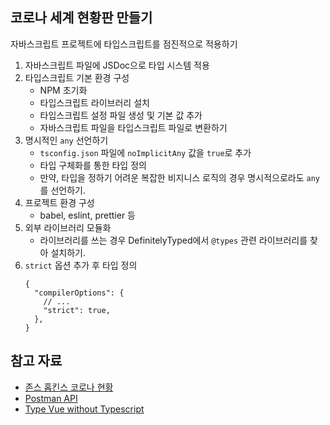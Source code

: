 ## 코로나 세계 현황판 만들기
자바스크립트 프로젝트에 타입스크립트를 점진적으로 적용하기

1. 자바스크립트 파일에 JSDoc으로 타입 시스템 적용
2. 타입스크립트 기본 환경 구성
    - NPM 초기화
    - 타입스크립트 라이브러리 설치
    - 타입스크립트 설정 파일 생성 및 기본 값 추가
    - 자바스크립트 파일을 타입스크립트 파일로 변환하기
3. 명시적인 `any` 선언하기
    - `tsconfig.json` 파일에 `noImplicitAny` 값을 `true`로 추가
    - 타입 구체화를 통한 타입 정의
    - 만약, 타입을 정하기 어려운 복잡한 비지니스 로직의 경우 명시적으로라도 `any`를 선언하기.
4. 프로젝트 환경 구성
    - babel, eslint, prettier 등
5. 외부 라이브러리 모듈화
    - 라이브러리를 쓰는 경우 DefinitelyTyped에서 `@types` 관련 라이브러리를 찾아 설치하기.
6. `strict` 옵션 추가 후 타입 정의
    ```
    {
      "compilerOptions": {
        // ...
        "strict": true,
      },
    }
    ```
    
## 참고 자료

- [존스 홉킨스 코로나 현황](https://www.arcgis.com/apps/opsdashboard/index.html#/bda7594740fd40299423467b48e9ecf6)
- [Postman API](https://documenter.getpostman.com/view/10808728/SzS8rjbc?version=latest#27454960-ea1c-4b91-a0b6-0468bb4e6712)
- [Type Vue without Typescript](https://blog.usejournal.com/type-vue-without-typescript-b2b49210f0b)
